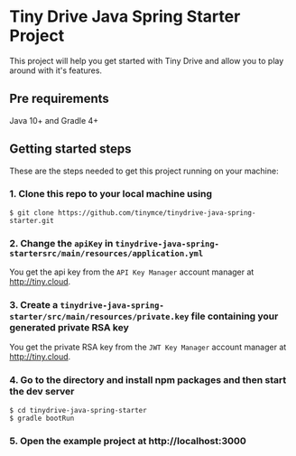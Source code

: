 # Tiny Drive Java Spring Starter Project

This project will help you get started with Tiny Drive and allow you to play around with it's features.

## Pre requirements

Java 10+ and Gradle 4+

## Getting started steps

These are the steps needed to get this project running on your machine:

### 1. Clone this repo to your local machine using

```
$ git clone https://github.com/tinymce/tinydrive-java-spring-starter.git
```

### 2. Change the `apiKey` in `tinydrive-java-spring-startersrc/main/resources/application.yml`

You get the api key from the `API Key Manager` account manager at http://tiny.cloud.

### 3. Create a `tinydrive-java-spring-starter/src/main/resources/private.key` file containing your generated private RSA key

You get the private RSA key from the `JWT Key Manager` account manager at http://tiny.cloud.

### 4. Go to the directory and install npm packages and then start the dev server

```
$ cd tinydrive-java-spring-starter
$ gradle bootRun
```

### 5. Open the example project at http://localhost:3000
